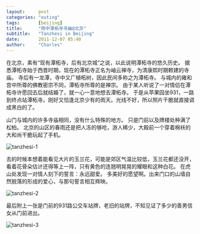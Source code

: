 ```yaml
---
layout:     post
categories: "outing"
tags:       [beijing]
title:      "雨中潭柘寺寻幽@北京"
subtitle:   "Tanzhesi in Beijing"
date:       2011-12-07 05:40
author:     "Charles"
---
```


在北京，素有“现有潭柘寺，后有北京城”之说，以此说明潭柘寺的悠久历史。
据悉潭柘寺始于西晋时期，现在的潭柘寺正名为岫云禅寺，为清康熙时期敕建的寺庙。
寺后有一龙潭，寺中又广植柘树，因此民间多称之为潭柘寺。
与城内的雍和宫中所尊的佛教密宗不同，潭柘寺所尊的是禅宗。
由于某人听说了一对情侣在潭柘寺许愿回去后就结婚了，就一心一意地想去潭柘寺。
于是从苹果园坐931，一路到终点站潭柘寺。刚好又恰逢北京少有的雨天。光线不好，所以照片干脆就直接调成黑白的了。

山门与城内的许多寺庙相同，没有什么特殊的地方。
只是门前以及牌楼处种满了松柏。
北京的山区的春雨还是把人冻的够呛，游人稀少，大殿前一个穿着棉袄的大和尚干脆玩起了手机。

![tanzhesi-1]({{site.imageurl}}/tanzhesi-1.jpg)

去的时候本想着能看见大片的玉兰花，可能是郊区气温比较低，玉兰花都还没开，看着花骨朵估计还得等上一阵，只有黄色的连翘明晃晃的耀眼和这种白花。
在虎山处发现一对情人刻下的誓言：永远甜爱。
多美好的愿望啊。出来门口的山墙自然脱落的形成的爱心，与那句誓言相互辉映。

![tanzhesi-2]({{site.imageurl}}/tanzhesi-2.jpg)

最后附上一张是门前的931路公交车站牌，老旧的站牌，不知见证了多少的善男信女从门前进出。

![tanzhesi-3]({{site.imageurl}}/tanzhesi-3.jpg)